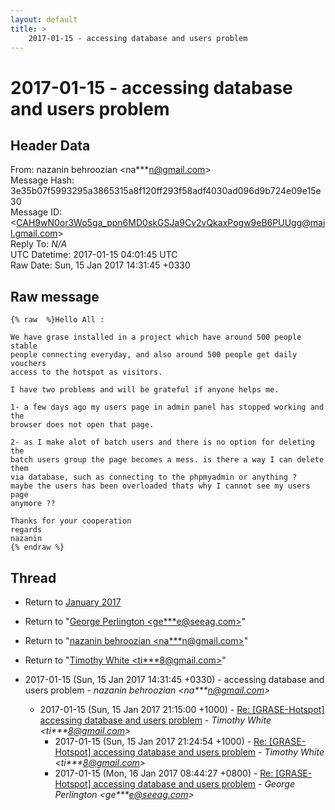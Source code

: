 ```yaml
---
layout: default
title: >
    2017-01-15 - accessing database and users problem
---
```


# 2017-01-15 - accessing database and users problem

## Header Data

From: nazanin behroozian \<na***n@gmail.com\><br>
Message Hash: 3e35b07f5993295a3865315a8f120ff293f58adf4030ad096d9b724e09e15e30<br>
Message ID: \<CAH9wN0or3Wo5ga_ppn6MD0skGSJa9Cv2vQkaxPogw9eB6PUUgg@mail.gmail.com\><br>
Reply To: _N/A_<br>
UTC Datetime: 2017-01-15 04:01:45 UTC<br>
Raw Date: Sun, 15 Jan 2017 14:31:45 +0330<br>

## Raw message

```
{% raw  %}Hello All :

We have grase installed in a project which have around 500 people stable
people connecting everyday, and also around 500 people get daily vouchers
access to the hotspot as visitors.

I have two problems and will be grateful if anyone helps me.

1- a few days ago my users page in admin panel has stopped working and the
browser does not open that page.

2- as I make alot of batch users and there is no option for deleting the
batch users group the page becomes a mess. is there a way I can delete them
via database, such as connecting to the phpmyadmin or anything ?
maybe the users has been overloaded thats why I cannot see my users page
anymore ??

Thanks for your cooperation
regards
nazanin
{% endraw %}
```

## Thread

+ Return to [January 2017](/archive/2017/01)

+ Return to "[George Perlington <ge***e<span>@</span>seeag.com>](/authors/ge___e_at_seeag_com)"
+ Return to "[nazanin behroozian <na***n<span>@</span>gmail.com>](/authors/na___n_at_gmail_com)"
+ Return to "[Timothy White <ti***8<span>@</span>gmail.com>](/authors/ti___8_at_gmail_com)"

+ 2017-01-15 (Sun, 15 Jan 2017 14:31:45 +0330) - accessing database and users problem - _nazanin behroozian \<na***n@gmail.com\>_
  + 2017-01-15 (Sun, 15 Jan 2017 21:15:00 +1000) - [Re: [GRASE-Hotspot] accessing database and users problem](/archive/2017/01/21ef2c06c825e39c31244a154d6589fb7c1e28962febd796a407c75d7a2b6d09) - _Timothy White \<ti***8@gmail.com\>_
    + 2017-01-15 (Sun, 15 Jan 2017 21:24:54 +1000) - [Re: [GRASE-Hotspot] accessing database and users problem](/archive/2017/01/902bde9459dede5fb4ab6f3da288e4bf7add4b82499fd8553fe75aa98160150c) - _Timothy White \<ti***8@gmail.com\>_
    + 2017-01-15 (Mon, 16 Jan 2017 08:44:27 +0800) - [Re: [GRASE-Hotspot] accessing database and users problem](/archive/2017/01/15b130dc005876e83ba69fce13b60fe9138d339b364094ebaa565cf897669513) - _George Perlington \<ge***e@seeag.com\>_


